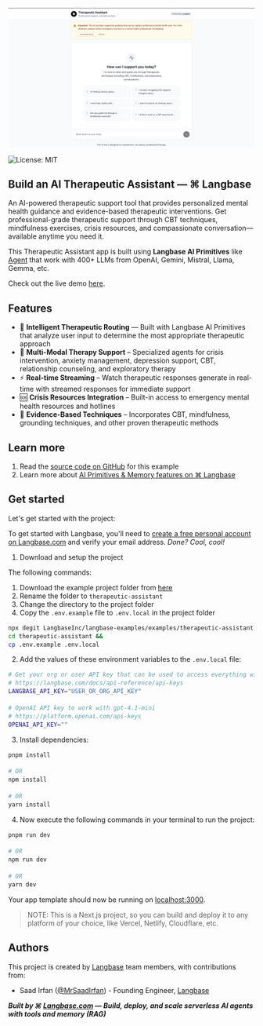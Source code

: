 ![Therapeutic Assistant by ⌘ Langbase][cover]

![License: MIT][mit]

## Build an AI Therapeutic Assistant — ⌘ Langbase

An AI-powered therapeutic support tool that provides personalized mental health guidance and evidence-based therapeutic interventions. Get professional-grade therapeutic support through CBT techniques, mindfulness exercises, crisis resources, and compassionate conversation—available anytime you need it.

This Therapeutic Assistant app is built using **Langbase AI Primitives** like [Agent](https://langbase.com/docs/agent) that work with 400+ LLMs from OpenAI, Gemini, Mistral, Llama, Gemma, etc.

Check out the live demo [here][demo].

## Features

- 🧠 **Intelligent Therapeutic Routing** — Built with Langbase AI Primitives that analyze user input to determine the most appropriate therapeutic approach
- 💬 **Multi-Modal Therapy Support** – Specialized agents for crisis intervention, anxiety management, depression support, CBT, relationship counseling, and exploratory therapy
- ⚡️ **Real-time Streaming** – Watch therapeutic responses generate in real-time with streamed responses for immediate support
- 🆘 **Crisis Resources Integration** – Built-in access to emergency mental health resources and hotlines
- 🎯 **Evidence-Based Techniques** – Incorporates CBT, mindfulness, grounding techniques, and other proven therapeutic methods

## Learn more

1. Read the [source code on GitHub][gh] for this example
2. Learn more about [AI Primitives & Memory features on ⌘ Langbase][docs]

## Get started

Let's get started with the project:

To get started with Langbase, you'll need to [create a free personal account on Langbase.com][signup] and verify your email address. _Done? Cool, cool!_

1. Download and setup the project

The following commands:

   1. Download the example project folder from [here][download]
   2. Rename the folder to `therapeutic-assistant`
   3. Change the directory to the project folder
   4. Copy the `.env.example` file to `.env.local` in the project folder

```sh
npx degit LangbaseInc/langbase-examples/examples/therapeutic-assistant therapeutic-assistant &&
cd therapeutic-assistant &&
cp .env.example .env.local
```

2. Add the values of these environment variables to the `.env.local` file:

```sh
# Get your org or user API key that can be used to access everything with Langbase.
# https://langbase.com/docs/api-reference/api-keys
LANGBASE_API_KEY="USER_OR_ORG_API_KEY"

# OpenAI API key to work with gpt-4.1-mini
# https://platform.openai.com/api-keys
OPENAI_API_KEY=""
```

3. Install dependencies:

```sh
pnpm install

# OR
npm install

# OR
yarn install
```

4. Now execute the following commands in your terminal to run the project:

```sh
pnpm run dev

# OR
npm run dev

# OR
yarn dev
```

Your app template should now be running on [localhost:3000][local].

> NOTE:
> This is a Next.js project, so you can build and deploy it to any platform of your choice, like Vercel, Netlify, Cloudflare, etc.

## Authors

This project is created by [Langbase][lb] team members, with contributions from:

- Saad Irfan ([@MrSaadIrfan][xsi]) - Founding Engineer, [Langbase][lb]

**_Built by ⌘ [Langbase.com][lb] — Build, deploy, and scale serverless AI agents with tools and memory (RAG)_**

[demo]: https://therapeutic-assistant.langbase.dev
[lb]: https://langbase.com
[gh]: https://github.com/LangbaseInc/langbase-examples/tree/main/examples/therapeutic-assistant
[cover]: https://raw.githubusercontent.com/LangbaseInc/docs-images/main/examples/therapeutic-assistant/cover.jpg
[download]: https://download-directory.github.io/?url=https://github.com/LangbaseInc/langbase-examples/tree/main/examples/therapeutic-assistant
[signup]: https://langbase.fyi/io
[docs]: https://langbase.com/docs
[xsi]:https://x.com/mrsaadirfan
[local]: http://localhost:3000
[mit]: https://img.shields.io/badge/license-MIT-blue.svg?style=for-the-badge&color=%23000000
[fork]: https://img.shields.io/badge/FORK%20ON-%E2%8C%98%20Langbase-000000.svg?style=for-the-badge&logo=%E2%8C%98%20Langbase&logoColor=000000
